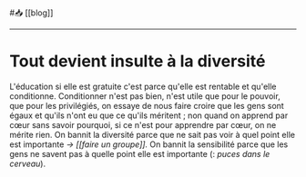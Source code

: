#📥 [[blog]]

---
# Tout devient insulte à la diversité 
L'éducation si elle est gratuite c'est parce qu'elle est rentable et qu'elle conditionne. Conditionner n'est pas bien, n'est utile que pour le pouvoir, que pour les privilégiés, on essaye de nous faire croire que les gens sont égaux et qu'ils n'ont eu que ce qu'ils méritent ; non quand on apprend par cœur sans savoir pourquoi, si ce n'est pour apprendre par cœur, on ne mérite rien.
On bannit la diversité parce que ne sait pas voir à quel point elle est importante *-> [[faire un groupe]].* On bannit la sensibilité parce que les gens ne savent pas à quelle point elle est importante (: *puces dans le cerveau*).
